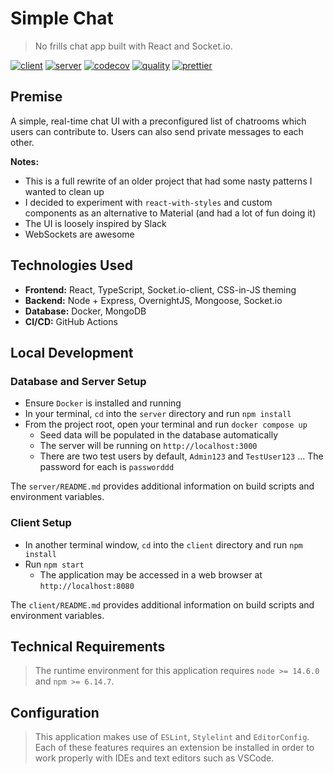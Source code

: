 # Simple Chat

> No frills chat app built with React and Socket.io.

[![client](https://github.com/dzervoudakes/simple-chat/workflows/Client/badge.svg)](https://github.com/dzervoudakes/simple-chat/actions)
[![server](https://github.com/dzervoudakes/simple-chat/workflows/Server/badge.svg)](https://github.com/dzervoudakes/simple-chat/actions)
[![codecov](https://codecov.io/gh/dzervoudakes/simple-chat/branch/main/graph/badge.svg)](https://codecov.io/gh/dzervoudakes/simple-chat)
[![quality](https://app.codacy.com/project/badge/Grade/4bd2e6a40f774d2ea9300a2afd9489f5)](https://www.codacy.com/gh/dzervoudakes/simple-chat/dashboard?utm_source=github.com&amp;utm_medium=referral&amp;utm_content=dzervoudakes/simple-chat&amp;utm_campaign=Badge_Grade)
[![prettier](https://img.shields.io/badge/code_style-prettier-ff69b4.svg)](https://prettier.io/)

## Premise

A simple, real-time chat UI with a preconfigured list of chatrooms which users can contribute to. Users can also send private messages to each other.

**Notes:**

- This is a full rewrite of an older project that had some nasty patterns I wanted to clean up
- I decided to experiment with `react-with-styles` and custom components as an alternative to Material (and had a lot of fun doing it)
- The UI is loosely inspired by Slack
- WebSockets are awesome

<!-- ![demo](demo.gif) -->

## Technologies Used

- **Frontend:** React, TypeScript, Socket.io-client, CSS-in-JS theming
- **Backend:** Node + Express, OvernightJS, Mongoose, Socket.io
- **Database:** Docker, MongoDB
- **CI/CD:** GitHub Actions

## Local Development

### Database and Server Setup

- Ensure `Docker` is installed and running
- In your terminal, `cd` into the `server` directory and run `npm install`
- From the project root, open your terminal and run `docker compose up`
  - Seed data will be populated in the database automatically
  - The server will be running on `http://localhost:3000`
  - There are two test users by default, `Admin123` and `TestUser123` ... The password for each is `passworddd`

The `server/README.md` provides additional information on build scripts and environment variables.

### Client Setup

- In another terminal window, `cd` into the `client` directory and run `npm install`
- Run `npm start`
  - The application may be accessed in a web browser at `http://localhost:8080`

The `client/README.md` provides additional information on build scripts and environment variables.

## Technical Requirements

> The runtime environment for this application requires `node >= 14.6.0` and `npm >= 6.14.7`.

## Configuration

> This application makes use of `ESLint`, `Stylelint` and `EditorConfig`. Each of these features requires
> an extension be installed in order to work properly with IDEs and text editors such as VSCode.
